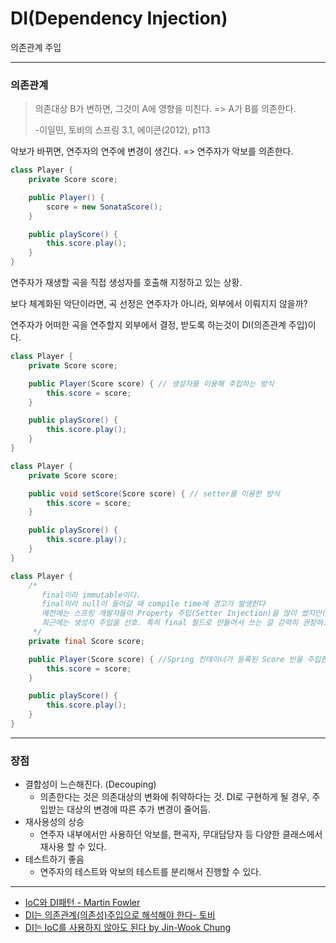 # DI(Dependency Injection)

의존관계 주입

---

### 의존관계

> 의존대상 B가 변하면, 그것이 A에 영향을 미친다. => A가 B를 의존한다.
>
> -이일민, 토비의 스프링 3.1, 에이콘(2012), p113
>

악보가 바뀌면, 연주자의 연주에 변경이 생긴다. => 연주자가 악보를 의존한다.

```java
class Player {
    private Score score;

    public Player() {
        score = new SonataScore();
    }

    public playScore() {
        this.score.play();
    }
}
```

연주자가 재생할 곡을 직접 생성자를 호출해 지정하고 있는 상황.

보다 체계화된 악단이라면, 곡 선정은 연주자가 아니라, 외부에서 이뤄지지 않을까?

연주자가 어떠한 곡을 연주할지 외부에서 결정, 받도록 하는것이 DI(의존관계 주입)이다.

```java
class Player {
    private Score score;

    public Player(Score score) { // 생성자를 이용해 주입하는 방식
        this.score = score;
    }

    public playScore() {
        this.score.play();
    }
}
```

```java
class Player {
    private Score score;

    public void setScore(Score score) { // setter를 이용한 방식
        this.score = score;
    }

    public playScore() {
        this.score.play();
    }
}
```

```java
class Player {
    /*
       final이라 immutable이다.
       final이라 null이 들어갈 때 compile time에 경고가 발생한다
       예전에는 스프링 개발자들이 Property 주입(Setter Injection)을 많이 썼지만(Java Bean의 흔적 😵), 
       최근에는 생성자 주입을 선호. 특히 final 필드로 만들어서 쓰는 걸 강력히 권장하고 있다.
     */
    private final Score score;

    public Player(Score score) { //Spring 컨테이너가 등록된 Score 빈을 주입한다.
        this.score = score;
    }

    public playScore() {
        this.score.play();
    }
}
```

---

### 장점

- 결합성이 느슨해진다. (Decouping)
    - 의존한다는 것은 의존대상의 변화에 취약하다는 것. DI로 구현하게 될 경우, 주입받는 대상의 변경에 따른 추가 변경이 줄어듬.
- 재사용성의 상승
    - 연주자 내부에서만 사용하던 악보를, 편곡자, 무대담당자 등 다양한 클래스에서 재사용 할 수 있다.
- 테스트하기 좋음
    - 연주자의 테스트와 악보의 테스트를 분리해서 진행할 수 있다.

___

- [IoC와 DI패턴 - Martin Fowler](https://martinfowler.com/articles/injection.html)
- [DI는 의존관계(의존성)주입으로 해석해야 한다- 토비](https://groups.google.com/g/ksug/c/77jLQan8Q-E/m/yTo8xj-F-8gJ)
- [DI는 IoC를 사용하지 않아도 된다 by Jin-Wook Chung](https://jwchung.github.io/DI%EB%8A%94-IoC%EB%A5%BC-%EC%82%AC%EC%9A%A9%ED%95%98%EC%A7%80-%EC%95%8A%EC%95%84%EB%8F%84-%EB%90%9C%EB%8B%A4)
